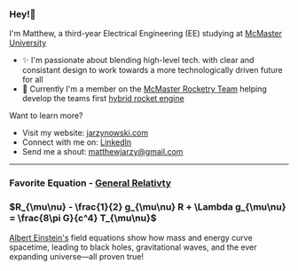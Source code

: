 ### Hey!👋

I'm Matthew, a third-year Electrical Engineering (EE) studying at [McMaster University](https://www.eng.mcmaster.ca/ece/)

- ✨ I'm passionate about blending high-level tech. with clear and consistant design to work towards a more technologically driven future for all
- 🚀 Currently I'm a member on the [McMaster Rocketry Team](https://www.macrocketry.ca/) helping develop the teams first [hybrid rocket engine](https://www.youtube.com/watch?v=w5PqdutmPFs)

Want to learn more?

- Visit my website: [jarzynowski.com](https://www.jarzynowski.com/) 
- Connect with me on: [LinkedIn](https://www.linkedin.com/jarzynowski/)
- Send me a shout: [matthewjarzy@gmail.com](mailto:matthewjarzy@gmail.com) 

---
### Favorite Equation - [General Relativty](https://en.wikipedia.org/wiki/General_relativity)

### $R_{\mu\nu} - \frac{1}{2} g_{\mu\nu} R + \Lambda g_{\mu\nu} = \frac{8\pi G}{c^4} T_{\mu\nu}$

[Albert Einstein's](https://en.wikipedia.org/wiki/Albert_Einstein) field equations show how mass and energy curve spacetime, leading to black holes, gravitational waves, and the ever expanding universe—all proven true!
